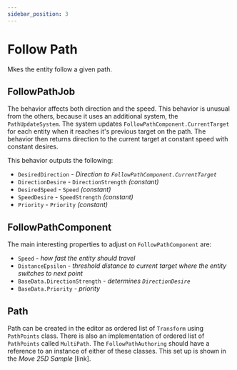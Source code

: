 ```yaml
---
sidebar_position: 3
---
```


# Follow Path

Mkes the entity follow a given path. 

## FollowPathJob

The behavior affects both direction and the speed. This behavior is unusual from the others, because it uses an additional system, the `PathUpdateSystem`. The system updates `FollowPathComponent.CurrentTarget` for each entity when it reaches it's previous target on the path. The behavior then returns direction to the current target at constant speed with constant desires.

This behavior outputs the following: 
- `DesiredDirection` - *Direction to `FollowPathComponent.CurrentTarget`*
- `DirectionDesire` - `DirectionStrength` *(constant)*
- `DesiredSpeed` - `Speed` *(constant)*
- `SpeedDesire` - `SpeedStrength` *(constant)*
- `Priority` -  `Priority` *(constant)*

## FollowPathComponent

The main interesting properties to adjust on `FollowPathComponent` are:
- `Speed` - *how fast the entity should travel*
- `DistanceEpsilon` - *threshold distance to current target where the entity switches to next point*
- `BaseData.DirectionStrength` - *determines `DirectionDesire`*
- `BaseData.Priority` - *priority*

## Path

Path can be created in the editor as ordered list of `Transform` using `PathPoints` class. There is also an implementation of ordered list of `PathPoints` called `MultiPath`. The `FollowPathAuthoring` should have a reference to an instance of either of these classes. This set up is shown in the *Move 25D Sample* [link].
